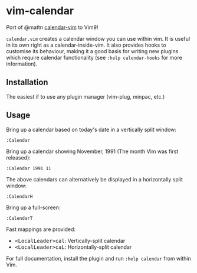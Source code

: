 # vim-calendar

Port of @mattn [calendar-vim][1] to Vim9!

`calendar.vim` creates a calendar window you can use within vim. It is useful
in its own right as a calendar-inside-vim. It also provides hooks to customise
its behaviour, making it a good basis for writing new plugins which require
calendar functionality (see `:help calendar-hooks` for more information).

## Installation

The easiest if to use any plugin manager (vim-plug, minpac, etc.)

## Usage

Bring up a calendar based on today's date in a vertically split window:

    :Calendar

Bring up a calendar showing November, 1991 (The month Vim was first released):

    :Calendar 1991 11

The above calendars can alternatively be displayed in a horizontally split
window:

    :CalendarH

Bring up a full-screen:

    :CalendarT

Fast mappings are provided:

- <kbd>&lt;LocalLeader&gt;cal</kbd>: Vertically-split calendar
- <kbd>&lt;LocalLeader&gt;caL</kbd>: Horizontally-split calendar

For full documentation, install the plugin and run `:help calendar` from
within Vim.

<!-- DO NOT REMOVE vim-markdown-extras references DO NOT REMOVE-->

[1]: https://github.com/mattn/calendar-vim
